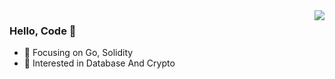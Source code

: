 <img align="right" src="https://github-readme-stats.vercel.app/api?username=zach030&show_icons=true&icon_color=CE1D2D&text_color=718096&bg_color=ffffff&hide_title=true" />

### Hello, Code 👋

- :orange_book: Focusing on Go, Solidity
- :ram: Interested in Database And Crypto
